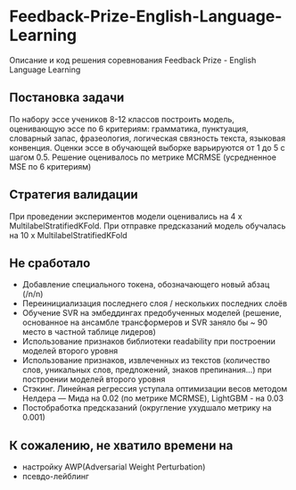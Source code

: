# Feedback-Prize-English-Language-Learning
Описание и код решения соревнования Feedback Prize - English Language Learning
## Постановка задачи
По набору эссе учеников 8-12 классов построить модель, оценивающую эссе по 6 критериям: грамматика, пунктуация, словарный запас, фразеология, логическая связность текста, языковая конвенция. Оценки эссе в обучающей выборке варьируются от 1 до 5 с шагом 0.5.
Решение оценивалось по метрике MCRMSE (усредненное MSE по 6 критериям)
## Стратегия валидации
При проведении экспериментов модели оценивались на 4 x MultilabelStratifiedKFold. При отправке предсказаний модель обучалась на 10 x MultilabelStratifiedKFold
## Не сработало
*  Добавление специального токена, обозначающего новый абзац (/n/n)
*  Переинициализация последнего слоя / нескольких последних слоёв
*  Обучение SVR на эмбеддингах предобученных моделей (решение, основанное на ансамбле трансформеров и SVR заняло бы ~ 90 место в частной таблице лидеров)
*  Использование признаков библиотеки readability при построении моделей второго уровня
*  Использование признаков, извлеченных из текстов (количество слов, уникальных слов, предложений, знаков препинания...) при построении моделей второго уровня
*  Стэкинг. Линейная регрессия уступала оптимизации весов методом  Нелдера — Мида на 0.02 (по метрике MCRMSE), LightGBM - на 0.03
*  Постобработка предсказаний (округление ухудшало метрику на 0.001)
## К сожалению, не хватило времени на 
*  настройку AWP(Adversarial Weight Perturbation)
*  псевдо-лейблинг
